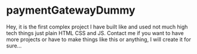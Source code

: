 # paymentGatewayDummy
Hey, it is the first complex project I have built like and used not much high tech things just plain HTML CSS and JS. Contact me if you want to have more projects or have to make things like this or anything, I will create it for sure...
